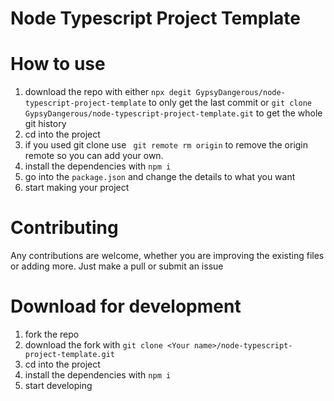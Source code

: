 # Node Typescript Project Template

# How to use
1. download the repo with either `npx degit GypsyDangerous/node-typescript-project-template` to only get the last commit or `git clone GypsyDangerous/node-typescript-project-template.git` to get the whole git history
2. cd into the project
3. if you used git clone use ` git remote rm origin` to remove the origin remote so you can add your own.
4. install the dependencies with `npm i`
5. go into the `package.json` and change the details to what you want
6. start making your project

# Contributing
Any contributions are welcome, whether you are improving the existing files or adding more. Just make a pull or submit an issue

# Download for development
1. fork the repo
2. download the fork with `git clone <Your name>/node-typescript-project-template.git`
3. cd into the project
4. install the dependencies with `npm i`
6. start developing
